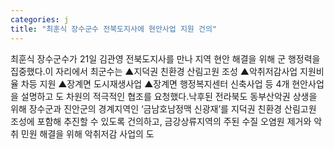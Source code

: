 ```yaml
---
categories: j
title: "최훈식 장수군수 전북도지사에 현안사업 지원 건의"
---
```

최훈식 장수군수가 21일 김관영 전북도지사를 만나 지역 현안 해결을 위해 군 행정력을 집중했다.이 자리에서 최군수는 ▲지덕권 친환경 산림고원 조성 ▲악취저감사업 지원비율 차등 지원 ▲장계면 도시재생사업 ▲장계면 행정복지센터 신축사업 등 4개 현안사업을 설명하고 도 차원의 적극적인 협조를 요청했다.낙후된 전라북도 동부산악권 상생을 위해 장수군과 진안군의 경계지역인 ‘금남호남정맥 신광재’를 지덕권 친환경 산림고원 조성에 포함해 추진할 수 있도록 건의하고, 금강상류지역의 주된 수질 오염원 제거와 악취 민원 해결을 위해 악취저감 사업의 도